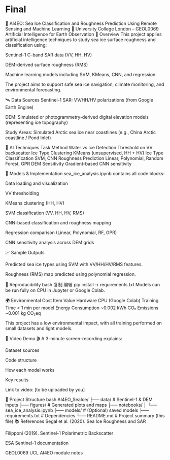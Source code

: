 # Final
🧊 AI4EO: Sea Ice Classification and Roughness Prediction Using Remote Sensing and Machine Learning
📍 University College London – GEOL0069 Artificial Intelligence for Earth Observation
📌 Overview
This project applies artificial intelligence techniques to study sea ice surface roughness and classification using:

Sentinel-1 C-band SAR data (VV, HH, HV)

DEM-derived surface roughness (RMS)

Machine learning models including SVM, KMeans, CNN, and regression

The project aims to support safe sea ice navigation, climate monitoring, and environmental forecasting.

🛰️ Data Sources
Sentinel-1 SAR: VV/HH/HV polarizations (from Google Earth Engine)

DEM: Simulated or photogrammetry-derived digital elevation models (representing ice topography)

Study Areas: Simulated Arctic sea ice near coastlines (e.g., China Arctic coastline / Pond Inlet)

🧠 AI Techniques
Task	Method
Water vs Ice Detection	Threshold on VV backscatter
Ice Type Clustering	KMeans (unsupervised, HH + HV)
Ice Type Classification	SVM, CNN
Roughness Prediction	Linear, Polynomial, Random Forest, GPR
DEM Sensitivity	Gradient-based CNN sensitivity

🧪 Models & Implementation
sea_ice_analysis.ipynb contains all code blocks:

Data loading and visualization

VV thresholding

KMeans clustering (HH, HV)

SVM classification (VV, HH, HV, RMS)

CNN-based classification and roughness mapping

Regression comparison (Linear, Polynomial, RF, GPR)

CNN sensitivity analysis across DEM grids

📈 Sample Outputs

Predicted sea ice types using SVM with VV/HH/HV/RMS features.


Roughness (RMS) map predicted using polynomial regression.

🧪 Reproducibility
bash
复制
编辑
pip install -r requirements.txt
Models can be run fully on CPU in Jupyter or Google Colab.

🌍 Environmental Cost
Item	Value
Hardware	CPU (Google Colab)
Training Time	< 1 min per model
Energy Consumption	~0.002 kWh
CO₂ Emissions	~0.001 kg CO₂eq

This project has a low environmental impact, with all training performed on small datasets and light models.

🎥 Video Demo
🎬 A 3-minute screen-recording explains:

Dataset sources

Code structure

How each model works

Key results

Link to video: [to be uploaded by you]

📁 Project Structure
bash
AI4EO_SeaIce/
├── data/                    # Sentinel-1 & DEM inputs
├── figures/                 # Generated plots and maps
├── notebooks/
│   └── sea_ice_analysis.ipynb
├── models/                  # (Optional) saved models
├── requirements.txt         # Dependencies
└── README.md                # Project summary (this file)
📚 References
Segal et al. (2020). Sea Ice Roughness and SAR

Filipponi (2019). Sentinel-1 Polarimetric Backscatter

ESA Sentinel-1 documentation

GEOL0069 UCL AI4EO module notes
